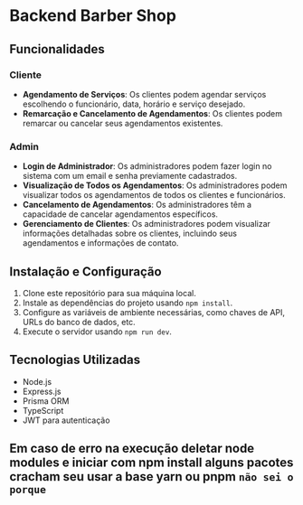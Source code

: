 # Backend Barber Shop 

## Funcionalidades

### Cliente

- **Agendamento de Serviços**: Os clientes podem agendar serviços escolhendo o funcionário, data, horário e serviço desejado.
- **Remarcação e Cancelamento de Agendamentos**: Os clientes podem remarcar ou cancelar seus agendamentos existentes.

### Admin

- **Login de Administrador**: Os administradores podem fazer login no sistema com um email e senha previamente cadastrados.
- **Visualização de Todos os Agendamentos**: Os administradores podem visualizar todos os agendamentos de todos os clientes e funcionários.
- **Cancelamento de Agendamentos**: Os administradores têm a capacidade de cancelar agendamentos específicos.
- **Gerenciamento de Clientes**: Os administradores podem visualizar informações detalhadas sobre os clientes, incluindo seus agendamentos e informações de contato.

## Instalação e Configuração

1. Clone este repositório para sua máquina local.
2. Instale as dependências do projeto usando `npm install`.
3. Configure as variáveis de ambiente necessárias, como chaves de API, URLs do banco de dados, etc.
4. Execute o servidor usando `npm run dev`.

## Tecnologias Utilizadas

- Node.js
- Express.js
- Prisma ORM
- TypeScript
- JWT para autenticação

## Em caso de erro na execução deletar node modules e iniciar com npm install alguns pacotes cracham seu usar a base yarn ou pnpm `não sei o porque`
